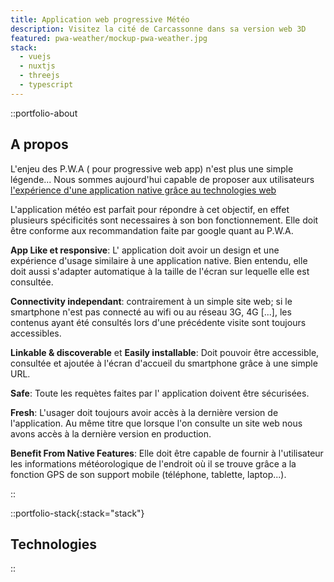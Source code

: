 ```yaml
---
title: Application web progressive Météo
description: Visitez la cité de Carcassonne dans sa version web 3D
featured: pwa-weather/mockup-pwa-weather.jpg
stack:
  - vuejs
  - nuxtjs
  - threejs
  - typescript
---
```


::portfolio-about

## A propos

L'enjeu des P.W.A ( pour progressive web app) n'est plus une simple légende... Nous sommes aujourd'hui capable de proposer aux utilisateurs [l'expérience d'une application native grâce au technologies web](https://websylvain.com/dev/progressive/webapp/technologies/progressive-web-apps)

L'application météo est parfait pour répondre à cet objectif, en effet plusieurs spécificités sont necessaires à son bon fonctionnement. Elle doit être conforme aux recommandation faite par google quant au P.W.A.

**App Like et responsive**: L' application doit avoir un design et une expérience d'usage similaire à une application native. Bien entendu, elle doit aussi s'adapter automatique à la taille de l'écran sur lequelle elle est consultée.

**Connectivity independant**: contrairement à un simple site web; si le smartphone n'est pas connecté au wifi ou au réseau 3G, 4G [...], les contenus ayant été consultés lors d'une précédente visite sont toujours accessibles.

**Linkable & discoverable** et **Easily installable**: Doit pouvoir être accessible, consultée et ajoutée à l'écran d'accueil du smartphone grâce à une simple URL.

**Safe**: Toute les requètes faites par l' application doivent être sécurisées.

**Fresh**: L'usager doit toujours avoir accès à la dernière version de l'application. Au même titre que lorsque l'on consulte un site web nous avons accès à la dernière version en production.

**Benefit From Native Features**: Elle doit être capable de fournir à l'utilisateur les informations météorologique de l'endroit où il se trouve grâce a la fonction GPS de son support mobile (téléphone, tablette, laptop...).

::

::portfolio-stack{:stack="stack"}

## Technologies

::
